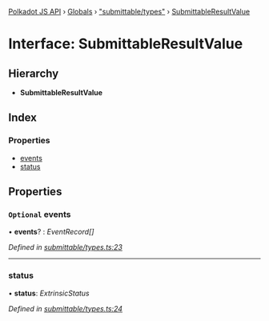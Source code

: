 [Polkadot JS API](../README.md) › [Globals](../globals.md) › ["submittable/types"](../modules/_submittable_types_.md) › [SubmittableResultValue](_submittable_types_.submittableresultvalue.md)

# Interface: SubmittableResultValue

## Hierarchy

* **SubmittableResultValue**

## Index

### Properties

* [events](_submittable_types_.submittableresultvalue.md#optional-events)
* [status](_submittable_types_.submittableresultvalue.md#status)

## Properties

### `Optional` events

• **events**? : *EventRecord[]*

*Defined in [submittable/types.ts:23](https://github.com/polkadot-js/api/blob/be4b9a4133/packages/api/src/submittable/types.ts#L23)*

___

###  status

• **status**: *ExtrinsicStatus*

*Defined in [submittable/types.ts:24](https://github.com/polkadot-js/api/blob/be4b9a4133/packages/api/src/submittable/types.ts#L24)*
